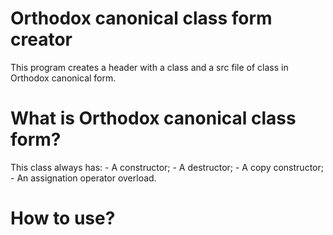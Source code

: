 # Orthodox canonical class form creator

This program creates a header with a class and a src file of class in Orthodox canonical form.

# What is Orthodox canonical class form?

This class always has:
    - A constructor;
    - A destructor;
    - A copy constructor;
    - An assignation operator overload.

# How to use?

